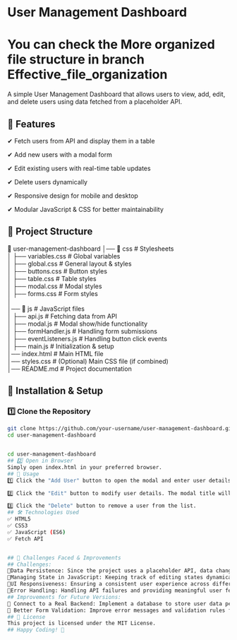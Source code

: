 
# User Management Dashboard
# You can check the More organized file structure in branch Effective_file_organization 
A simple User Management Dashboard that allows users to view, add, edit, and delete users using data fetched from a placeholder API.


## 📌 Features

✔ Fetch users from API and display them in a table

✔ Add new users with a modal form

✔ Edit existing users with real-time table updates

✔ Delete users dynamically

✔ Responsive design for mobile and desktop

✔ Modular JavaScript & CSS for better maintainability


## 📂 Project Structure


📁 user-management-dashboard 
│── 📁 css                # Stylesheets  
│   ├── variables.css      # Global variables  
│   ├── global.css         # General layout & styles  
│   ├── buttons.css        # Button styles  
│   ├── table.css          # Table styles  
│   ├── modal.css          # Modal styles  
│   ├── forms.css          # Form styles  
│  
│── 📁 js                 # JavaScript files  
│   ├── api.js            # Fetching data from API  
│   ├── modal.js          # Modal show/hide functionality  
│   ├── formHandler.js    # Handling form submissions  
│   ├── eventListeners.js # Handling button click events  
│   ├── main.js           # Initialization & setup  
│── index.html            # Main HTML file  
│── styles.css            # (Optional) Main CSS file (if combined)  
│── README.md             # Project documentation  

## **🚀 Installation & Setup**
### **1️⃣ Clone the Repository**
```bash
git clone https://github.com/your-username/user-management-dashboard.git
cd user-management-dashboard


cd user-management-dashboard
## 2️⃣ Open in Browser
Simply open index.html in your preferred browser.
## 📜 Usage
1️⃣ Click the "Add User" button to open the modal and enter user details.

2️⃣ Click the "Edit" button to modify user details. The modal title will change to "Edit User".

3️⃣ Click the "Delete" button to remove a user from the list.
## 🛠 Technologies Used
✅ HTML5
✅ CSS3
✅ JavaScript (ES6)
✅ Fetch API


## 🚧 Challenges Faced & Improvements
## Challenges:
🔹Data Persistence: Since the project uses a placeholder API, data changes are not saved permanently.
🔹Managing State in JavaScript: Keeping track of editing states dynamically without a backend was tricky.
🔹UI Responsiveness: Ensuring a consistent user experience across different screen sizes required CSS adjustments.
🔹Error Handling: Handling API failures and providing meaningful user feedback was a key challenge.
## Improvements for Future Versions:
🔹 Connect to a Real Backend: Implement a database to store user data persistently.
🔹 Better Form Validation: Improve error messages and validation rules for user input.
## 📄 License
This project is licensed under the MIT License.
## Happy Coding! 🚀
